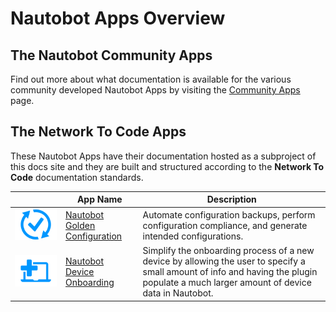 # Nautobot Apps Overview

## The Nautobot Community Apps

Find out more about what documentation is available for the various community developed Nautobot Apps by visiting the [Community Apps](nautobot-apps.md) page.


## The Network To Code Apps

These Nautobot Apps have their documentation hosted as a subproject of this docs site and they are built and structured according to the **Network To Code** documentation standards.

| | App Name | Description |
|-| --- | --- |
| ![](../assets/icon-GoldenConfiguration.png) | [Nautobot Golden Configuration](https://nbatest-ml.readthedocs.io/projects/golden-config/en/latest/) | Automate configuration backups, perform configuration compliance, and generate intended configurations. |
| ![](../assets/icon-DeviceOnboarding.png) | [Nautobot Device Onboarding](https://nbatest-ml.readthedocs.io/projects/device-onboarding/en/latest/) | Simplify the onboarding process of a new device by allowing the user to specify a small amount of info and having the plugin populate a much larger amount of device data in Nautobot. |
